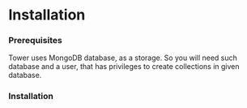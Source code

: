 # Installation

### Prerequisites

Tower uses MongoDB database, as a storage. So you will need such database and a user, that has privileges to create collections in given database.

### Installation



